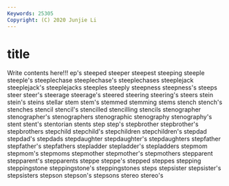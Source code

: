 ```yaml
---
Keywords: 25305
Copyright: (C) 2020 Junjie Li
---
```


# title

Write contents here!!!
ep's
steeped 
steeper 
steepest 
steeping 
steeple 
steeple's 
steeplechase 
steeplechase's 
steeplechases 
steeplejack
steeplejack's 
steeplejacks 
steeples 
steeply 
steepness 
steepness's 
steeps 
steer 
steer's 
steerage
steerage's 
steered 
steering 
steering's 
steers 
stein 
stein's 
steins 
stellar 
stem
stem's 
stemmed 
stemming 
stems 
stench 
stench's 
stenches 
stencil 
stencil's 
stencilled
stencilling 
stencils 
stenographer 
stenographer's 
stenographers 
stenographic 
stenography 
stenography's 
stent 
stent's
stentorian 
stents 
step 
step's 
stepbrother 
stepbrother's 
stepbrothers 
stepchild 
stepchild's 
stepchildren
stepchildren's 
stepdad 
stepdad's 
stepdads 
stepdaughter 
stepdaughter's 
stepdaughters 
stepfather 
stepfather's 
stepfathers
stepladder 
stepladder's 
stepladders 
stepmom 
stepmom's 
stepmoms 
stepmother 
stepmother's 
stepmothers 
stepparent
stepparent's 
stepparents 
steppe 
steppe's 
stepped 
steppes 
stepping 
steppingstone 
steppingstone's 
steppingstones
steps 
stepsister 
stepsister's 
stepsisters 
stepson 
stepson's 
stepsons 
stereo 
stereo's 
